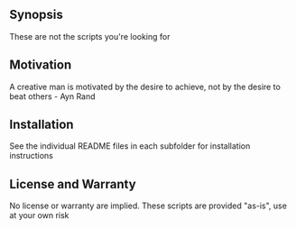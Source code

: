 ## Synopsis

These are not the scripts you're looking for

## Motivation

A creative man is motivated by the desire to achieve, not by the desire to beat others - Ayn Rand

## Installation

See the individual README files in each subfolder for installation instructions

## License and Warranty

No license or warranty are implied. These scripts are provided "as-is", use at your own risk
